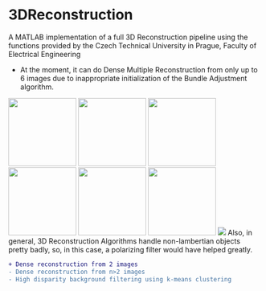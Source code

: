 # 3DReconstruction
A MATLAB implementation of a full 3D Reconstruction pipeline using the functions provided by the Czech Technical University in Prague, Faculty of Electrical Engineering
- At the moment, it can do Dense Multiple Reconstruction from only up to 6 images due to inappropriate initialization of the Bundle Adjustment algorithm.

<img src="https://image.ibb.co/jt6JZK/car04.jpg" width="135"> <img src="https://image.ibb.co/cT4STe/car05.jpg" width="135"> <img src="https://image.ibb.co/nFGwMz/car06.jpg" width="135"> <img src="https://image.ibb.co/eAvZ8e/car07.jpg" width="135"> <img src="https://image.ibb.co/hFPmoe/car08.jpg" width="135"> <img src="https://image.ibb.co/dnte8e/car09.jpg" width="135"> 
![](https://image.ibb.co/nFRXTe/untitled.jpg)
Also, in general, 3D Reconstruction Algorithms handle non-lambertian objects pretty badly, so, in this case, a polarizing filter would have helped greatly.

```diff
+ Dense reconstruction from 2 images
- Dense reconstruction from n>2 images
- High disparity background filtering using k-means clustering
```
